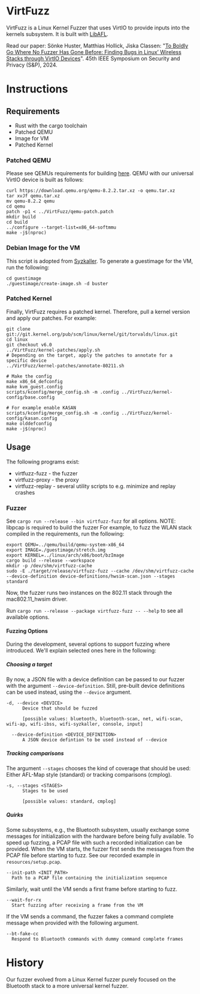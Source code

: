 # VirtFuzz
VirtFuzz is a Linux Kernel Fuzzer that uses VirtIO to provide inputs into the kernels subsystem. It is built with [LibAFL](https://github.com/AFLplusplus/LibAFL).

Read our paper:
Sönke Huster, Matthias Hollick, Jiska Classen: "[To Boldly Go Where No Fuzzer Has Gone Before: Finding Bugs in Linux’ Wireless Stacks through VirtIO Devices](https://doi.ieeecomputersociety.org/10.1109/SP54263.2024.00024)". 45th IEEE Symposium on Security and Privacy (S&P), 2024.

# Instructions

## Requirements
* Rust with the cargo toolchain
* Patched QEMU
* Image for VM
* Patched Kernel

### Patched QEMU
Please see QEMUs requirements for building [here](https://wiki.qemu.org/Hosts/Linux#Building_QEMU_for_Linux).
QEMU with our universal VirtIO device is built as follows:

    curl https://download.qemu.org/qemu-8.2.2.tar.xz -o qemu.tar.xz
    tar xvJf qemu.tar.xz
    mv qemu-8.2.2 qemu
    cd qemu
    patch -p1 < ../VirtFuzz/qemu-patch.patch
    mkdir build
    cd build
    ../configure --target-list=x86_64-softmmu
    make -j$(nproc)

### Debian Image for the VM
This script is adopted from [Syzkaller](https://github.com/google/syzkaller/blob/master/tools/create-image.sh). To generate a guestimage for the VM, run the following:

    cd guestimage
    ./guestimage/create-image.sh -d buster
    
### Patched Kernel
Finally, VirtFuzz requires a patched kernel. Therefore, pull a kernel version and apply our patches.
For example:

    git clone git://git.kernel.org/pub/scm/linux/kernel/git/torvalds/linux.git
    cd linux
    git checkout v6.0
    ../VirtFuzz/kernel-patches/apply.sh
    # Depending on the target, apply the patches to annotate for a specific device
    ../VirtFuzz/kernel-patches/annotate-80211.sh
    
    # Make the config
    make x86_64_defconfig
    make kvm_guest.config
    scripts/kconfig/merge_config.sh -m .config ../VirtFuzz/kernel-config/base.config
    
    # For example enable KASAN
    scripts/kconfig/merge_config.sh -m .config ../VirtFuzz/kernel-config/kasan.config
    make olddefconfig
    make -j$(nproc)

## Usage
The following programs exist:

* virtfuzz-fuzz - the fuzzer
* virtfuzz-proxy - the proxy
* virtfuzz-replay - several utility scripts to e.g. minimize and replay crashes

### Fuzzer
See `cargo run --release --bin virtfuzz-fuzz` for all options.
NOTE: libpcap is required to build the fuzzer
For example, to fuzz the WLAN stack compiled in the requirements, run the following:

    export QEMU=../qemu/build/qemu-system-x86_64
    export IMAGE=./guestimage/stretch.img
    export KERNEL=../linux/arch/x86/boot/bzImage
    cargo build --release --workspace
    mkdir -p /dev/shm/virtfuzz-cache
    sudo -E ./target/release/virtfuzz-fuzz --cache /dev/shm/virtfuzz-cache --device-definition device-definitions/hwsim-scan.json --stages standard

Now, the fuzzer runs two instances on the 802.11 stack through the mac802.11_hwsim driver.

Run `cargo run --release --package virtfuzz-fuzz -- --help` to see all available options.



#### Fuzzing Options
During the development, several options to support fuzzing where introduced. We'll explain selected ones here in the following:

##### Choosing a target
By now, a JSON file with a device definition can be passed to our fuzzer with the argument `--device-definition`. Still, pre-built device definitions can be used instead, using the `--device` argument.

```
-d, --device <DEVICE>
      Device that should be fuzzed
      
      [possible values: bluetooth, bluetooth-scan, net, wifi-scan, wifi-ap, wifi-ibss, wifi-syzkaller, console, input]

  --device-definition <DEVICE_DEFINITION>
      A JSON device defintion to be used instead of --device
```

##### Tracking comparisons
The argument `--stages` chooses the kind of coverage that should be used: Either AFL-Map style (standard) or tracking comparisons (cmplog).
```
-s, --stages <STAGES>
      Stages to be used
      
      [possible values: standard, cmplog]
```

##### Quirks
Some subsystems, e.g., the Bluetooth subsystem, usually exchange some messages for initialization with the hardware before being fully available. To speed up fuzzing, a PCAP file with such a recorded initialization can be provided. When the VM starts, the fuzzer first sends the messages from the PCAP file before starting to fuzz. See our recorded example in `resources/setup.pcap`.
```
--init-path <INIT_PATH>
  Path to a PCAP file containing the initialization sequence
```

Similarly, wait until the VM sends a first frame before starting to fuzz.
```
--wait-for-rx
  Start fuzzing after receiving a frame from the VM
```

If the VM  sends a command, the fuzzer fakes a command complete message when provided with the following argument.
```
--bt-fake-cc
  Respond to Bluetooth commands with dummy command complete frames
```

# History
Our fuzzer evolved from a Linux Kernel fuzzer purely focused on the Bluetooth stack to a more universal kernel fuzzer.

